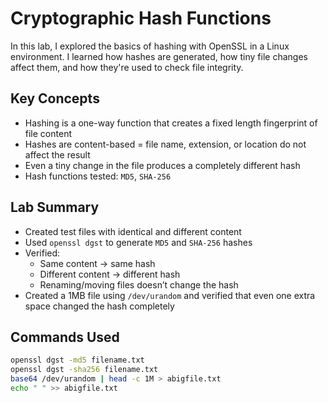# Cryptographic Hash Functions

In this lab, I explored the basics of hashing with OpenSSL in a Linux environment. I learned how hashes are generated, how tiny file changes affect them, and how they're used to check file integrity.

## Key Concepts
- Hashing is a one-way function that creates a fixed length fingerprint of file content
- Hashes are content-based = file name, extension, or location do not affect the result
- Even a tiny change in the file produces a completely different hash
- Hash functions tested: `MD5`, `SHA-256`

##  Lab Summary
- Created test files with identical and different content
- Used `openssl dgst` to generate `MD5` and `SHA-256` hashes
- Verified:
  - Same content → same hash
  - Different content → different hash
  - Renaming/moving files doesn’t change the hash
- Created a 1MB file using `/dev/urandom` and verified that even one extra space changed the hash completely

## Commands Used
```bash
openssl dgst -md5 filename.txt
openssl dgst -sha256 filename.txt
base64 /dev/urandom | head -c 1M > abigfile.txt
echo " " >> abigfile.txt
